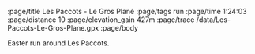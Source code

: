:page/title Les Paccots - Le Gros Plané
:page/tags run
:page/time 1:24:03
:page/distance 10
:page/elevation_gain 427m
:page/trace /data/Les-Paccots-Le-Gros-Plane.gpx
:page/body

Easter run around Les Paccots.
